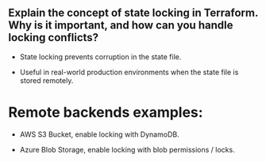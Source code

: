 ## Explain the concept of state locking in Terraform. Why is it important, and how can you handle locking conflicts?

- State locking prevents corruption in the state file.

- Useful in real-world production environments when the state file is stored remotely.

# Remote backends examples:

- AWS S3 Bucket, enable locking with DynamoDB.

- Azure Blob Storage, enable locking with blob permissions / locks.
